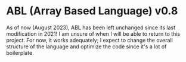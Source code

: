 # ABL (Array Based Language) v0.8

As of now (August 2023), ABL has been left unchanged since its last modification in 2021!
I am unsure of when I will be able to return to this project. For now, it works adequately; I expect
to change the overall structure of the language and optimize the code since it's a lot of boilerplate.
